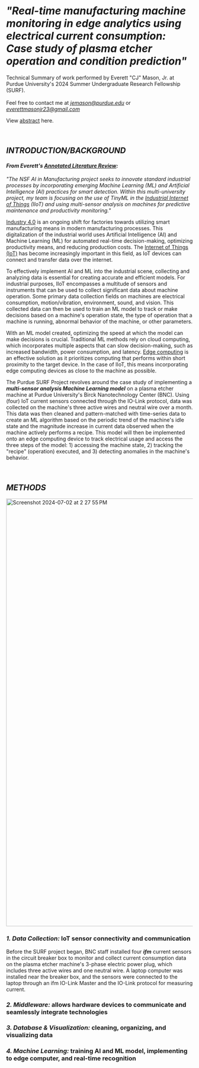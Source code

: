 # ***"Real-time manufacturing machine monitoring in edge analytics using electrical current consumption: Case study of plasma etcher operation and condition prediction"***

Technical Summary of work performed by Everett "CJ" Mason, Jr. at Purdue University's 2024 Summer Undergraduate Research Fellowship (SURF). <br> <br>
Feel free to contact me at *jemason@purdue.edu* or *everettmasonjr23@gmail.com*

View [abstract](https://github.com/cjmason375/AI-in-Manuf-SURF-2024/blob/main/Abstract.md) here.



<br>

## *INTRODUCTION/BACKGROUND*

#### *From Everett's [Annotated Literature Review](https://github.com/cjmason375/AI-in-Manuf-SURF-2024/blob/main/Annotated%20Literature%20Review):* <br>

*"The NSF AI in Manufacturing project seeks to innovate standard industrial processes by incorporating emerging Machine Learning (ML) and Artificial Intelligence (AI) practices for smart detection. Within this multi-university project, my team is focusing on the use of TinyML in the [Industrial Internet of Things](https://www.iberdrola.com/innovation/what-is-iiot#:~:text=The%20Industrial%20Internet%20of%20Things%20(IIoT)%20is%20the%20collection%20of,the%20internet%20to%20industrial%20applications.) (IIoT) and using multi-sensor analysis on machines for predictive maintenance and productivity monitoring."*

[Industry 4.0](https://www.ibm.com/topics/industry-4-0) is an ongoing shift for factories towards utilizing smart manufacturing means in modern manufacturing processes. This digitalization of the industrial world uses Artificial Intelligence (AI) and Machine Learning (ML) for automated real-time decision-making, optimizing productivity means, and reducing production costs. The [Internet of Things (IoT)](https://www.oracle.com/internet-of-things/what-is-iot/) has become increasingly important in this field, as IoT devices can connect and transfer data over the internet.

To effectively implement AI and ML into the industrial scene, collecting and analyzing data is essential for creating accurate and efficient models. For industrial purposes, IIoT encompasses a multitude of sensors and instruments that can be used to collect significant data about machine operation. Some primary data collection fields on machines are electrical consumption, motion/vibration, environment, sound, and vision. This collected data can then be used to train an ML model to track or make decisions based on a machine's operation state, the type of operation that a machine is running, abnormal behavior of the machine, or other parameters. 

With an ML model created, optimizing the speed at which the model can make decisions is crucial. Traditional ML methods rely on cloud computing, which incorporates multiple aspects that can slow decision-making, such as increased bandwidth, power consumption, and latency. [Edge computing](https://www.ibm.com/topics/edge-computing) is an effective solution as it prioritizes computing that performs within short proximity to the target device. In the case of IIoT, this means incorporating edge computing devices as close to the machine as possible.

The Purdue SURF Project revolves around the case study of implementing a ***multi-sensor analysis Machine Learning model*** on a plasma etcher machine at Purdue University's Birck Nanotechnology Center (BNC). Using (four) IoT current sensors connected through the IO-Link protocol, data was collected on the machine's three active wires and neutral wire over a month. This data was then cleaned and pattern-matched with time-series data to create an ML algorithm based on the periodic trend of the machine's idle state and the magnitude increase in current data observed when the machine actively performs a recipe. This model will then be implemented onto an edge computing device to track electrical usage and access the three steps of the model: 1) accessing the machine state, 2) tracking the "recipe" (operation) executed, and 3) detecting anomalies in the machine's behavior.



<br>

## *METHODS*

<img width="1156" alt="Screenshot 2024-07-02 at 2 27 55 PM" src="https://github.com/cjmason375/AI-in-Manuf-SURF-2024/assets/107148984/ffbd5db3-3e30-4d5b-a6ce-85253173c49a">

### *1. Data Collection:* IoT sensor connectivity and communication <br>

Before the SURF project began, BNC staff installed four ***ifm*** current sensors in the circuit breaker box to monitor and collect current consumption data on the plasma etcher machine's 3-phase electric power plug, which includes three active wires and one neutral wire. A laptop computer was installed near the breaker box, and the sensors were connected to the laptop through an ifm IO-Link Master and the IO-Link protocol for measuring current.





### *2. Middleware:* allows hardware devices to communicate and seamlessly integrate technologies <br>

### *3. Database & Visualization:* cleaning, organizing, and visualizing data <br>

### *4. Machine Learning:* training AI and ML model, implementing to edge computer, and real-time recognition  <br>


